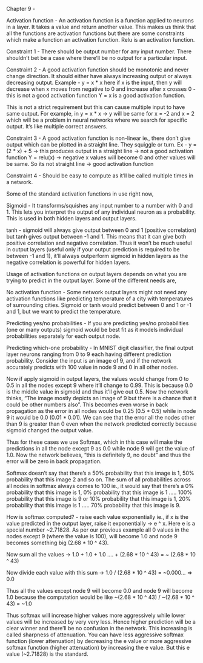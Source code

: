 Chapter 9 - 

Activation function - An activation function is a function applied to neurons in a layer. It takes a value and return another value. This makes us think that all the functions are activation functions but there are some constraints which make a function an activation function. Relu is an activation function.

Constraint 1 - There should be output number for any input number. There shouldn’t bet be a case where there’ll be no output for a particular input.

Constraint 2 - A good activation function should be monotonic and never change direction. It should either have always increasing output or always decreasing output. 
Example - y = x * x here if x is the input, then y will decrease when x moves from negative to 0 and increase after x crosses 0 - this is not a good activation function
Y = x is a good activation function.

This is not a strict requirement but this can cause multiple input to have same output. For example, in y = x * x -> y will be same for x = -2 and x = 2 which will be a problem in neural networks where we search for specific output. It’s like multiple correct answers. 

Constraint 3 - A good activation function is non-linear ie., there don’t give output which can be plotted in a straight line. They squiggle or turn.
Ex - y = (2 * x) + 5 -> this produces output in a straight line -> not a good activation function
Y = relu(x) -> negative x values will become 0 and other values will be same. So its not straight line -> good activation function

Constraint 4 - Should be easy to compute as it’ll be called multiple times in a network.

Some of the standard activation functions in use right now,

Sigmoid - It transforms/squishes any input number to a number with 0 and 1. This lets you interpret the output of any individual neuron as a probability. This is used in both hidden layers and output layers.

tanh - sigmoid will always give output between 0 and 1 (positive correlation) but tanh gives output between -1 and 1. This means that it can give both positive correlation and negative correlation. Thus it won’t be much useful in output layers (useful only if your output prediction is required to be between -1 and 1), it’ll always outperform sigmoid in hidden layers as the negative correlation is powerful for hidden layers.

Usage of activation functions on output layers depends on what you are trying to predict in the output layer. Some of the different needs are,

No activation function - Some network output layers might not need any activation functions like predicting temperature of a city with temperatures of surrounding cities. Sigmoid or tanh would predict between 0 and 1 or -1 and 1, but we want to predict the temperature.

Predicting yes/no probabilities - If you are predicting yes/no probabilities (one or many outputs) sigmoid would be best fit as it models individual probabilities separately for each output node.

Predicting which-one probability - In MNIST digit classifier, the final output layer neurons ranging from 0 to 9 each having different prediction probability. Consider the input is an image of 9, and if the network accurately predicts with 100 value in node 9 and 0 in all other nodes. 

Now if apply sigmoid in output layers, the values would change from 0 to 0.5 in all the nodes except 9 where it’ll change to 0.99. This is because 0.0 is the middle value in sigmoid and thus it’ll give out 0.5. Now the network thinks, “The image mostly depicts an image of 9 but there is a chance that it could be other numbers also”. 
This becomes even worse in back propagation as the error in all nodes would be 0.25 (0.5 * 0.5) while in node 9 it would be 0.0 (0.01 * 0.01). We can see that the error all the nodes other than 9 is greater than 0 even when the network predicted correctly because sigmoid changed the output value.

Thus for these cases we use Softmax, which in this case will make the predictions in all the node except 9 as 0.0 while node 9 will get the value of 1.0. Now the network believes, “this is definitely 9, no doubt” and thus the error will be zero in back propagation. 

Softmax doesn’t say that there’s a 50% probability that this image is 1, 50% probability that this image 2 and so on. The sum of all probabilities across all nodes in softmax always comes to 100 ie., it would say that there’s a 0% probability that this image is 1, 0% probability that this image is 1 ….. 100% probability that this image is 9 or 10% probability that this image is 1, 20% probability that this image is 1 ….. 70% probability that this image is 9.

How is softmax computed? - raise each value exponentially ie., if x is the value predicted in the output layer, raise it exponentially -> e ^ x. Here e is a special number ~2.71828. As per our previous example all 0 values in the nodes except 9 (where the value is 100), will become 1.0 and node 9 becomes something big (2.68 * 10 ^ 43).
 
Now sum all the values -> 1.0 + 1.0 + 1.0 …. + (2.68 * 10 ^ 43) = ~ (2.68 * 10 ^ 43)

Now divide each value with this sum -> 1.0 / (2.68 * 10 ^ 43) = ~0.000… => 0.0

Thus all the values except node 9 will become 0.0 and node 9 will become 1.0 because the computation would be like ~(2.68 * 10 ^ 43) / ~(2.68 * 10 ^ 43) = ~1.0

Thus softmax will increase higher values more aggressively while lower values will be increased by very very less. Hence higher prediction will be a clear winner and there’ll be no confusion in the network. This increasing is called sharpness of attenuation. You can have less aggressive softmax function (lower attenuation) by decreasing the e value or more aggressive softmax function (higher attenuation) by increasing the e value. But this e value (~2.71828) is the standard.


